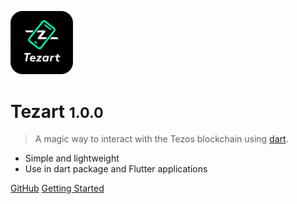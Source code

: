 <img src="img/logo.png?raw=true" style="width: 100px;"></img>

# Tezart <small>1.0.0</small>

> A magic way to interact with the Tezos blockchain using [dart](https://dart.dev/).

- Simple and lightweight
- Use in dart package and Flutter applications

[GitHub](https://github.com/moneytrackio/tezart/)
[Getting Started](#Tezart)